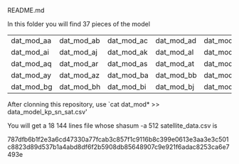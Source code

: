README.md


In this folder you will find 37  pieces of the model


|           |           |           |           |           |           |           |          |
|-----------|-----------|-----------|-----------|-----------|-----------|-----------|----------|
|dat_mod_aa |dat_mod_ab |dat_mod_ac |dat_mod_ad |dat_mod_ae |dat_mod_af |dat_mod_ag |dat_mod_ah|
|dat_mod_ai |dat_mod_aj |dat_mod_ak |dat_mod_al |dat_mod_am |dat_mod_an |dat_mod_ao |dat_mod_ap|
|dat_mod_aq |dat_mod_ar |dat_mod_as |dat_mod_at |dat_mod_au |dat_mod_av |dat_mod_aw |dat_mod_ax|
|dat_mod_ay |dat_mod_az |dat_mod_ba |dat_mod_bb |dat_mod_bc |dat_mod_bd |dat_mod_be |dat_mod_bf|
|dat_mod_bg |dat_mod_bh |dat_mod_bi |dat_mod_bj |dat_mod_bk |           |           |          |

After clonning this repository, use `cat dat_mod* >> data_model_kp_sn_sat.csv'

You will get a 18 144 lines file whose shasum -a 512 satellite_data.csv is

787dfb6b1f2e3a6cd47330a77fcab3c857f1c9116b8c399e0613e3aa3e3c501c8823d89d537b1a4abd8df6f2b5908db85648907c9e921f6adac8253ca6e7493e
